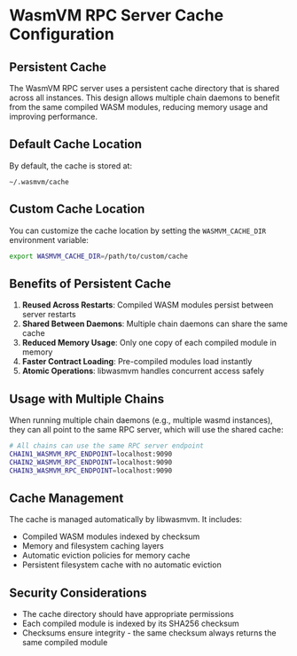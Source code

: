 # WasmVM RPC Server Cache Configuration

## Persistent Cache

The WasmVM RPC server uses a persistent cache directory that is shared across all instances. This design allows multiple chain daemons to benefit from the same compiled WASM modules, reducing memory usage and improving performance.

## Default Cache Location

By default, the cache is stored at:
```
~/.wasmvm/cache
```

## Custom Cache Location

You can customize the cache location by setting the `WASMVM_CACHE_DIR` environment variable:

```bash
export WASMVM_CACHE_DIR=/path/to/custom/cache
```

## Benefits of Persistent Cache

1. **Reused Across Restarts**: Compiled WASM modules persist between server restarts
2. **Shared Between Daemons**: Multiple chain daemons can share the same cache
3. **Reduced Memory Usage**: Only one copy of each compiled module in memory
4. **Faster Contract Loading**: Pre-compiled modules load instantly
5. **Atomic Operations**: libwasmvm handles concurrent access safely

## Usage with Multiple Chains

When running multiple chain daemons (e.g., multiple wasmd instances), they can all point to the same RPC server, which will use the shared cache:

```bash
# All chains can use the same RPC server endpoint
CHAIN1_WASMVM_RPC_ENDPOINT=localhost:9090
CHAIN2_WASMVM_RPC_ENDPOINT=localhost:9090
CHAIN3_WASMVM_RPC_ENDPOINT=localhost:9090
```

## Cache Management

The cache is managed automatically by libwasmvm. It includes:
- Compiled WASM modules indexed by checksum
- Memory and filesystem caching layers
- Automatic eviction policies for memory cache
- Persistent filesystem cache with no automatic eviction

## Security Considerations

- The cache directory should have appropriate permissions
- Each compiled module is indexed by its SHA256 checksum
- Checksums ensure integrity - the same checksum always returns the same compiled module 